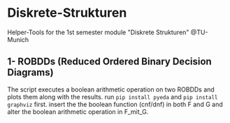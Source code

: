 # Diskrete-Strukturen
Helper-Tools for the 1st semester module "Diskrete Strukturen" @TU-Munich

## 1- ROBDDs (Reduced Ordered Binary Decision Diagrams)
The script executes a boolean arithmetic operation on two ROBDDs and plots them along with the results.
run ```pip install pyeda``` and ```pip install graphviz``` first.
insert the the boolean function (cnf/dnf) in both F and G and alter the boolean arithmetic operation in F_mit_G.
